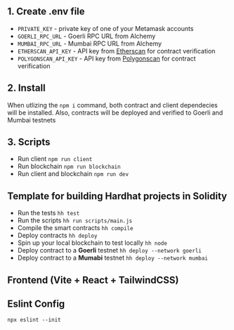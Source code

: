 ## 1. Create .env file
- `PRIVATE_KEY` - private key of one of your Metamask accounts
- `GOERLI_RPC_URL` - Goerli RPC URL from Alchemy
- `MUMBAI_RPC_URL` - Mumbai RPC URL from Alchemy
- `ETHERSCAN_API_KEY` - API key from [Etherscan](https://etherscan.io/) for contract verification
- `POLYGONSCAN_API_KEY` - API key from [Polygonscan](https://polygonscan.com/) for contract verification

## 2. Install
When utlizing the `npm i` command, both contract and client dependecies will be installed. Also, contracts will be deployed and verified to Goerli and Mumbai testnets

## 3. Scripts
- Run client
`npm run client`
- Run blockchain
`npm run blockchain`
- Run client and blockchain
`npm run dev`

## Template for building Hardhat projects in Solidity
- Run the tests
`hh test`
- Run the scripts
`hh run scripts/main.js`
- Compile the smart contracts
`hh compile`
- Deploy contracts
`hh deploy`
- Spin up your local blockchain to test locally
`hh node`
- Deploy contract to a **Goerli** testnet
`hh deploy --network goerli`
- Deploy contract to a **Mumabi** testnet
`hh deploy --network mumbai`

##  Frontend (Vite + React + TailwindCSS)

## Eslint Config
`npx eslint --init`